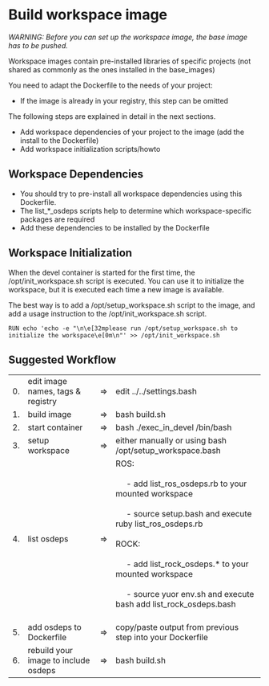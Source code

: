# Build workspace image

_WARNING: Before you can set up the workspace image, the base image has to be pushed._

Workspace images contain pre-installed libraries of specific projects (not shared as commonly as the ones installed in the base_images)

You need to adapt the Dockerfile to the needs of your project:

* If the image is already in your registry, this step can be omitted

The following steps are explained in detail in the next sections.

* Add workspace dependencies of your project to the image (add the install to the Dockerfile)
* Add workspace initialization scripts/howto


## Workspace Dependencies

* You should try to pre-install all workspace dependencies using this Dockerfile.
* The list_*_osdeps scripts help to determine which workspace-specific packages are required
* Add these dependencies to be installed by the Dockerfile

## Workspace Initialization

When the devel container is started for the first time, the /opt/init_workspace.sh script is executed.
You can use it to initialize the workspace, but it is executed each time a new image is available.

The best way is to add a /opt/setup_workspace.sh script to the image, and add a usage instruction to the /opt/init_workspace.sh script.

```
RUN echo 'echo -e "\n\e[32mplease run /opt/setup_workspace.sh to initialize the workspace\e[0m\n"' >> /opt/init_workspace.sh
```


## Suggested Workflow

<table border="0">
 <tr>
    <td>0.</td>
    <td>edit image names, tags & registry</td>
    <td> => </td>
    <td> edit ../../settings.bash </td>
 </tr>
 <tr>
    <td>1.</td>
    <td>build image</td>
    <td> => </td>
    <td> bash build.sh </td>
 </tr>
  <tr>
    <td>2.</td>
    <td>start container</td>
    <td> => </td>
    <td> bash ./exec_in_devel /bin/bash </td>
 </tr>
 <tr>
    <td>3.</td>
    <td>setup workspace</td>
    <td> => </td>
    <td> either manually or using bash /opt/setup_workspace.bash</td>
 </tr>
 <tr>
    <td>4.</td>
    <td>list osdeps</td>
    <td> => </td>
    <td> ROS:<br></br>
         &nbsp;&nbsp;&nbsp;&nbsp; - add list_ros_osdeps.rb to your mounted workspace<br></br>
         &nbsp;&nbsp;&nbsp;&nbsp; - source setup.bash and execute ruby list_ros_osdeps.rb<br></br>
         ROCK:<br></br>
         &nbsp;&nbsp;&nbsp;&nbsp; - add list_rock_osdeps.* to your mounted workspace<br></br>
         &nbsp;&nbsp;&nbsp;&nbsp; - source yuor env.sh and execute bash add list_rock_osdeps.bash<br></br>
         </td>
 </tr>
 <tr>
    <td>5.</td>
    <td>add osdeps to Dockerfile</td>
    <td> => </td>
    <td>copy/paste output from previous step into your Dockerfile</td>
 </tr>
 <tr>
    <td>6.</td>
    <td>rebuild your image to include osdeps</td>
    <td> => </td>
    <td> bash build.sh </td>
 </tr>
</table>

